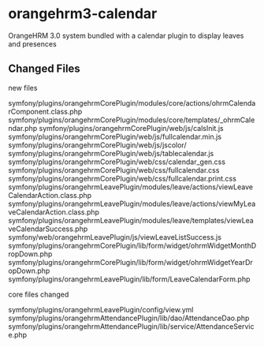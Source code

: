 orangehrm3-calendar
===================

OrangeHRM 3.0 system bundled with a calendar plugin to display leaves and presences

Changed Files
-------------------

new files

symfony/plugins/orangehrmCorePlugin/modules/core/actions/ohrmCalendarComponent.class.php
symfony/plugins/orangehrmCorePlugin/modules/core/templates/_ohrmCalendar.php
symfony/plugins/orangehrmCorePlugin/web/js/calsInit.js
symfony/plugins/orangehrmCorePlugin/web/js/fullcalendar.min.js
symfony/plugins/orangehrmCorePlugin/web/js/jscolor/
symfony/plugins/orangehrmCorePlugin/web/js/tablecalendar.js
symfony/plugins/orangehrmCorePlugin/web/css/calendar_gen.css
symfony/plugins/orangehrmCorePlugin/web/css/fullcalendar.css
symfony/plugins/orangehrmCorePlugin/web/css/fullcalendar.print.css
symfony/plugins/orangehrmLeavePlugin/modules/leave/actions/viewLeaveCalendarAction.class.php
symfony/plugins/orangehrmLeavePlugin/modules/leave/actions/viewMyLeaveCalendarAction.class.php
symfony/plugins/orangehrmLeavePlugin/modules/leave/templates/viewLeaveCalendarSuccess.php
symfony/web/orangehrmLeavePlugin/js/viewLeaveListSuccess.js
symfony/plugins/orangehrmCorePlugin/lib/form/widget/ohrmWidgetMonthDropDown.php
symfony/plugins/orangehrmCorePlugin/lib/form/widget/ohrmWidgetYearDropDown.php
symfony/plugins/orangehrmLeavePlugin/lib/form/LeaveCalendarForm.php


core files changed

symfony/plugins/orangehrmLeavePlugin/config/view.yml
symfony/plugins/orangehrmAttendancePlugin/lib/dao/AttendanceDao.php
symfony/plugins/orangehrmAttendancePlugin/lib/service/AttendanceService.php
